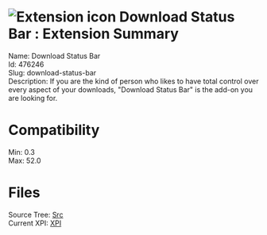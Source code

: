 # ![Extension icon](https://addons.thunderbird.net/user-media/addon_icons/476/476246-64.png?modified=mcrushed) Download Status Bar : Extension Summary

Name: Download Status Bar  
Id: 476246  
Slug: download-status-bar  
Description: If you are the kind of person who likes to have total control over every aspect of your downloads, "Download Status Bar" is the add-on you are looking for.
  

# Compatibility
Min: 0.3  
Max: 52.0  

# Files

Source Tree: [Src](C:/Dev/Thunderbird/ThunderKdB/xall/xOther/476246-download-status-bar/src)  
Current XPI: [XPI](C:/Dev/Thunderbird/ThunderKdB/xall/xOther/476246-download-status-bar/xpi)  



